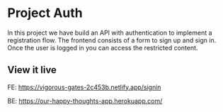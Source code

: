 <!-- @format -->

# Project Auth

In this project we have build an API with authentication to implement a registration flow. The frontend consists of a form to sign up and sign in. Once the user is logged in you can access the restricted content.

## View it live

FE: https://vigorous-gates-2c453b.netlify.app/signin

BE: https://our-happy-thoughts-app.herokuapp.com/

